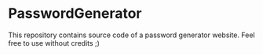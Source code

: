 # PasswordGenerator
This repository contains source code of a password generator website. Feel free to use without credits ;)
